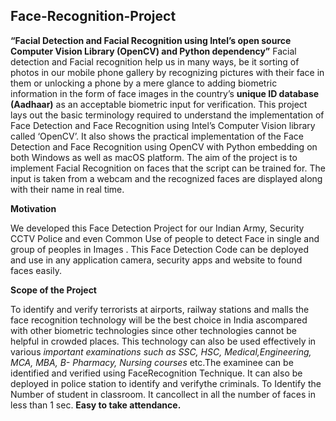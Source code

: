 ## Face-Recognition-Project
**“Facial Detection and Facial Recognition using Intel’s open source Computer
Vision Library (OpenCV) and Python dependency”**
Facial detection and Facial recognition help us in many ways, be it sorting of photos in our
mobile phone gallery by recognizing pictures with their face in them or unlocking a phone by
a mere glance to adding biometric information in the form of face images in the country’s
**unique ID database (Aadhaar)** as an acceptable biometric input for verification. This project
lays out the basic terminology required to understand the implementation of Face Detection
and Face Recognition using Intel’s Computer Vision library called ‘OpenCV’.
It also shows the practical implementation of the Face Detection and Face Recognition using
OpenCV with Python embedding on both Windows as well as macOS platform. The aim of
the project is to implement Facial Recognition on faces that the script can be trained for.
The input is taken from a webcam and the recognized faces are displayed along with their
name in real time.

**Motivation**

We developed this Face Detection Project for our Indian Army, Security CCTV Police
and even Common Use of people to detect Face in single and group of peoples in Images
. This Face Detection Code can be deployed and use in any application camera, security
apps and website to found faces easily.

**Scope of the Project**

To identify and verify terrorists at airports, railway stations and malls the face
recognition technology will be the best choice in India ascompared with other biometric
technologies since other technologies cannot be helpful in crowded places. This
technology can also be used effectively in various _important examinations such as SSC,
HSC, Medical,Engineering, MCA, MBA, B- Pharmacy, Nursing courses_ etc.The examinee
can be identified and verified using FaceRecognition Technique. It can also be deployed
in police station to identify and verifythe criminals. To Identify the Number of student in
classroom. It cancollect in all the number of faces in less than 1 sec. **Easy to take
attendance.**
